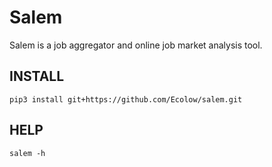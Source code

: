 # Salem
Salem is a job aggregator and online job market analysis tool.

## INSTALL
`pip3 install git+https://github.com/Ecolow/salem.git`

## HELP 
`salem -h`
